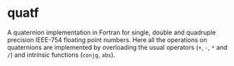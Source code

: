 # quatf

A quaternion implementation in Fortran for single, double and quadruple
precision IEEE-754 floating point numbers. Here all the operations on
quaternions are implemented by overloading the usual operators (`+`, `-`, `*`
and `/`) and intrinsic functions (`conjg`, `abs`).
